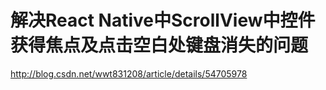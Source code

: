 # 解决React Native中ScrollView中控件获得焦点及点击空白处键盘消失的问题


http://blog.csdn.net/wwt831208/article/details/54705978